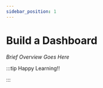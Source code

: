 ```yaml
---
sidebar_position: 1
---
```


# Build a Dashboard

_Brief Overview Goes Here_

:::tip Happy Learning!!

<QuestButton text="Go To Quest" link="https://app.stackup.dev/quest_page/build-a-dashboard" />

:::
